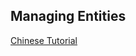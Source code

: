 ## Managing Entities

[Chinese Tutorial](https://www.youtube.com/watch?v=xOMIxnxVUDg&list=PLmOn9nNkQxJFgOLf9mrDfndK55-1JNbPt&index=9)
